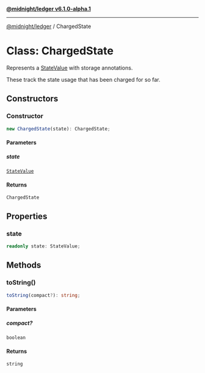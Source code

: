 [**@midnight/ledger v6.1.0-alpha.1**](../README.md)

***

[@midnight/ledger](../globals.md) / ChargedState

# Class: ChargedState

Represents a [StateValue](StateValue.md) with storage annotations.

These track the state usage that has been charged for so far.

## Constructors

### Constructor

```ts
new ChargedState(state): ChargedState;
```

#### Parameters

##### state

[`StateValue`](StateValue.md)

#### Returns

`ChargedState`

## Properties

### state

```ts
readonly state: StateValue;
```

## Methods

### toString()

```ts
toString(compact?): string;
```

#### Parameters

##### compact?

`boolean`

#### Returns

`string`
